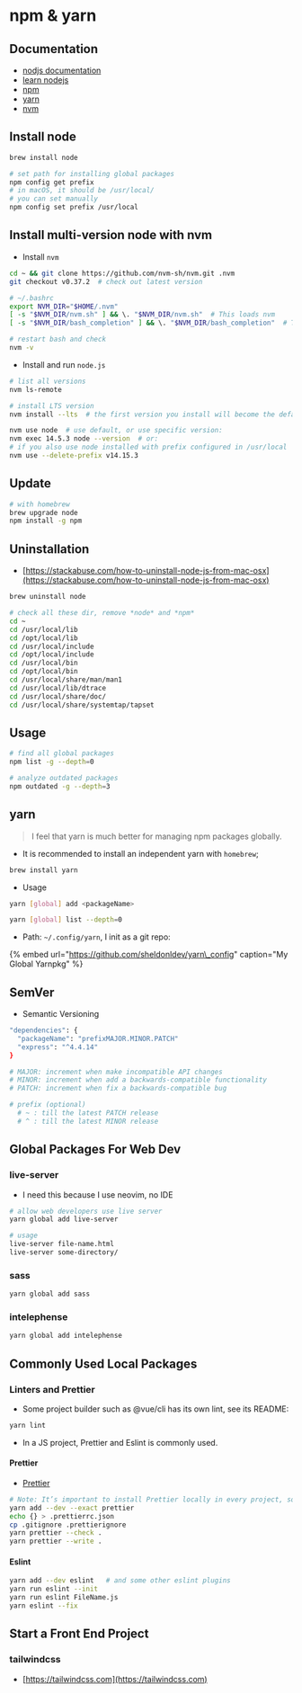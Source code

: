 # npm & yarn

## Documentation

* [nodjs documentation](https://nodejs.org/en/docs/guides/)
* [learn nodejs](https://nodejs.dev/learn/introduction-to-nodejs)
* [npm](https://npmjs.com/)
* [yarn](https://yarnpkg.com/)
* [nvm](https://github.com/nvm-sh/nvm)

## Install node

```bash
brew install node

# set path for installing global packages
npm config get prefix
# in macOS, it should be /usr/local/
# you can set manually
npm config set prefix /usr/local
```

## Install multi-version node with nvm

* Install `nvm`

```bash
cd ~ && git clone https://github.com/nvm-sh/nvm.git .nvm
git checkout v0.37.2  # check out latest version
```

```bash
# ~/.bashrc
export NVM_DIR="$HOME/.nvm"
[ -s "$NVM_DIR/nvm.sh" ] && \. "$NVM_DIR/nvm.sh"  # This loads nvm
[ -s "$NVM_DIR/bash_completion" ] && \. "$NVM_DIR/bash_completion"  # This loads nvm bash_completion

# restart bash and check
nvm -v
```

* Install and run `node.js`

```bash
# list all versions
nvm ls-remote

# install LTS version
nvm install --lts  # the first version you install will become the default

nvm use node  # use default, or use specific version:
nvm exec 14.5.3 node --version  # or:
# if you also use node installed with prefix configured in /usr/local
nvm use --delete-prefix v14.15.3
```

## Update

```bash
# with homebrew
brew upgrade node
npm install -g npm
```

## Uninstallation

* [https://stackabuse.com/how-to-uninstall-node-js-from-mac-osx](https://stackabuse.com/how-to-uninstall-node-js-from-mac-osx)

```bash
brew uninstall node

# check all these dir, remove *node* and *npm*
cd ~
cd /usr/local/lib
cd /opt/local/lib
cd /usr/local/include
cd /opt/local/include
cd /usr/local/bin
cd /opt/local/bin
cd /usr/local/share/man/man1
cd /usr/local/lib/dtrace
cd /usr/local/share/doc/
cd /usr/local/share/systemtap/tapset
```

## Usage

```bash
# find all global packages
npm list -g --depth=0

# analyze outdated packages
npm outdated -g --depth=3
```

## yarn

> I feel that yarn is much better for managing npm packages globally.

* It is recommended to install an independent yarn with `homebrew`;

```bash
brew install yarn
```

* Usage

```bash
yarn [global] add <packageName>

yarn [global] list --depth=0
```

* Path: `~/.config/yarn`, I init as a git repo:

{% embed url="https://github.com/sheldonldev/yarn\_config" caption="My Global Yarnpkg" %}

## SemVer

* Semantic Versioning

```bash
"dependencies": {
  "packageName": "prefixMAJOR.MINOR.PATCH"
  "express": "^4.4.14"
}

# MAJOR: increment when make incompatible API changes
# MINOR: increment when add a backwards-compatible functionality
# PATCH: increment when fix a backwards-compatible bug

# prefix (optional)
  # ~ : till the latest PATCH release
  # ^ : till the latest MINOR release
```

## Global Packages For Web Dev

### live-server

* I need this because I use neovim, no IDE

```bash
# allow web developers use live server
yarn global add live-server

# usage
live-server file-name.html
live-server some-directory/
```

### sass

```bash
yarn global add sass
```

### intelephense

```bash
yarn global add intelephense
```

## Commonly Used Local Packages

### Linters and Prettier

* Some project builder such as @vue/cli has its own lint, see its README:

```bash
yarn lint
```

* In a JS project, Prettier and Eslint is commonly used.

#### Prettier

* [Prettier](https://prettier.io/docs/en/install.html)

```bash
# Note: It’s important to install Prettier locally in every project, so each project gets the correct Prettier version.
yarn add --dev --exact prettier
echo {} > .prettierrc.json
cp .gitignore .prettierignore
yarn prettier --check .
yarn prettier --write .
```

#### Eslint

```bash
yarn add --dev eslint   # and some other eslint plugins
yarn run eslint --init
yarn run eslint FileName.js
yarn eslint --fix
```

## Start a Front End Project

### tailwindcss

* [https://tailwindcss.com](https://tailwindcss.com)

